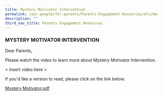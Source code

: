 ```yaml
---
title: Mystery Motivator Intervention
permalink: /our-people/for-parents/Parents-Engagement-Resources/mlu/mmi
description: ""
third_nav_title: Parents Engagement Resources
---
```

### MYSTERY MOTIVATOR INTERVENTION

Dear Parents,  
  
Please watch the video to learn more about Mystery Motivator Intervention.  

< insert video here >

If you'd like a version to read, please click on the link below.  
  
[Mystery Motivator.pdf](/files/Mystery%20Motivator.pdf)